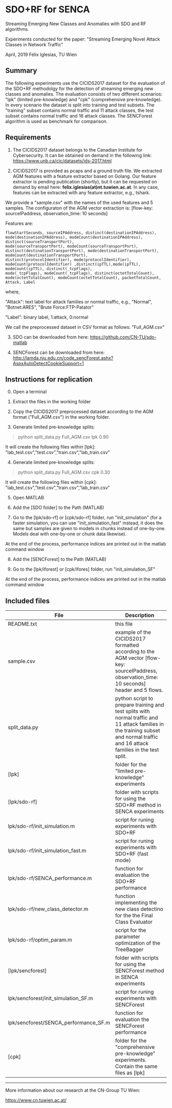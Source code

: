 # SDO+RF for SENCA
Streaming Emerging New Classes and Anomalies with SDO and RF algorithms.

Experiments conducted for the paper:
"Streaming Emerging Novel Attack Classes in Network Traffic"

April, 2019
Félix Iglesias, TU Wien


## Summary 
The following experiments use the CICIDS2017 dataset for the evaluation of the SDO+RF methodolgy for
the detection of streaming emerging new classes and anomalies. The evaluation consists of two different
scenarios: "lpk" (limited pre-knowledge) and "cpk" (comprehensive pre-knowledge). In every scenario the 
dataset is split into training and test subsets. The "training" subset contains normal traffic and 11 attack 
classes, the test subset contains normal traffic and 16 attack classes. The SENCForest algorithm is
used as benchmark for comparison.

## Requirements 
1. The CICIDS2017 dataset belongs to the Canadian Institute for Cybersecurity. It can be obtained on demand
in the following link:
https://www.unb.ca/cic/datasets/ids-2017.html

2. CICIDS2017 is provided as pcaps and a ground truth file. We extracted AGM features with a feature extractor 
based on Golang. Our feature extractor is pending publication (shortly), but it can be requested on demand by
email here: **felix.iglesias(at)nt.tuwien.ac.at**. In any case, features can be extracted with any feature extractor, 
e.g., tshark. 

We provide a "sample.csv" with the names of the used features and 5 samples. 
The configuraton of the AGM vector extraction is: [flow-key: sourceIPaddress, observation_time: 10 seconds]

Features are:

```
flowStartSeconds, sourceIPAddress, distinct(destinationIPAddress), mode(destinationIPAddress), modeCount(destinationIPAddress), distinct(sourceTransportPort),
mode(sourceTransportPort), modeCount(sourceTransportPort), distinct(destinationTransportPort), mode(destinationTransportPort), modeCount(destinationTransportPort),
distinct(protocolIdentifier), mode(protocolIdentifier), modeCount(protocolIdentifier) ,distinct(ipTTL),mode(ipTTL), modeCount(ipTTL), distinct(_tcpFlags),
mode(_tcpFlags), modeCount(_tcpFlags), distinct(octetTotalCount), mode(octetTotalCount), modeCount(octetTotalCount), packetTotalCount, Attack, Label
```

where,

"Attack": text label for attack families or normal traffic, e.g., "Normal", "Botnet:ARES", "Brute Force:FTP-Patator"

"Label": binary label, 1:attack, 0:normal

We call the preprocessed dataset in CSV format as follows: "Full_AGM.csv"

3. SDO can be downloaded from here: https://github.com/CN-TU/sdo-matlab

4. SENCForest can be downloaded from here:
http://lamda.nju.edu.cn/code_sencForest.ashx?AspxAutoDetectCookieSupport=1


## Instructions for replication 

0. Open a terminal

1. Extract the files in the working folder

2. Copy the CICIDS2017 preprocessed dataset according to the AGM format ("Full_AGM.csv") in the working folder. 

3. Generate limited pre-knowledge splits: 
> python split_data.py Full_AGM.csv lpk 0.90

It will create the following files within [lpk]:
"lab_test.csv","test.csv","train.csv","lab_train.csv"

4. Generate limited pre-knowledge splits: 
> python split_data.py Full_AGM.csv cpk 0.30

It will create the following files within [cpk]:
"lab_test.csv","test.csv","train.csv","lab_train.csv"

5. Open MATLAB

6. Add the [SDO folder] to the Path (MATLAB) 

7. Go to the [lpk/sdo-rf] or [cpk/sdo-rf] folder, run "init_simulation" 
(for a faster simulation, you can use "init_simulation_fast" instead, it does the same but samples are given to models in chunks
instead of one-by-one. Models deal with one-by-one or chunk data likewise).

At the end of the process, performance indices are printed out in the matlab command window

8. Add the [SENCForest] to the Path (MATLAB) 

7. Go to the [lpk/iforest] or [cpk/ifores] folder, run "init_simulation_SF" 

At the end of the process, performance indices are printed out in the matlab command window


## Included files 

File | Description
-----|------------- 
README.txt | this file
sample.csv | example of the CICIDS2017 formatted according to the AGM vector [flow-key: sourceIPaddress, observation_time: 10 seconds] header and 5 flows.
split_data.py | python script to prepare training and test splits with normal traffic and 11 attack families in the training subset and normal traffic and 16 attack families in the test split.
[lpk] | folder for the "limited pre-knowledge" experiments
[lpk/sdo-rf] | folder with scripts for using the SDO+RF method in SENCA experiments
lpk/sdo-rf/init_simulation.m  |  script for runing experiments with SDO+RF
lpk/sdo-rf/init_simulation_fast.m  | script for runing experiments with SDO+RF (fast mode)
lpk/sdo-rf/SENCA_performance.m  |  function for evaluation the SDO+RF performance
lpk/sdo-rf/new_class_detector.m  | function implementing the new class detectino for the the Final Class Evaluator
lpk/sdo-rf/optim_param.m  |  script for the parameter optimization of the TreeBagger
[lpk/sencforest]   | folder with scripts for using the SENCForest method in SENCA experiments
lpk/sencforest/init_simulation_SF.m   | script for runing experiments with SENCForest
lpk/sencforest/SENCA_performance_SF.m  | function for evaluation the SENCForest performance
[cpk]  | folder for the "comprehensive pre-knowledge" experiments. Contain the same files as [lpk]

--------

More information about our research at the CN-Group TU Wien:

https://www.cn.tuwien.ac.at/
